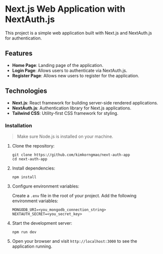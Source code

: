 # Next.js Web Application with NextAuth.js

This project is a simple web application built with Next.js and NextAuth.js for authentication.

## Features

- **Home Page**: Landing page of the application.
- **Login Page**: Allows users to authenticate via NextAuth.js.
- **Register Page**: Allows new users to register for the application.

## Technologies

- **Next.js**: React framework for building server-side rendered applications.
- **NextAuth.js**: Authentication library for Next.js applications.
- **Tailwind CSS**: Utility-first CSS framework for styling.

### Installation

> Make sure Node.js is installed on your machine.

1. Clone the repository:

   ```shell
   git clone https://github.com/kimkorngmao/next-auth-app
   cd next-auth-app
   ```

2. Install dependencies:

   ```shell
   npm install
   ```

3. Configure environment variables:

   Create a `.env` file in the root of your project. Add the following environment variables:

   ```env
   MONGODB_URI=<you_mongodb_connection_string>
   NEXTAUTH_SECRET=<you_secret_key>
   ```

4. Start the development server:

   ```shell
   npm run dev
   ```

5. Open your browser and visit `http://localhost:3000` to see the application running.
